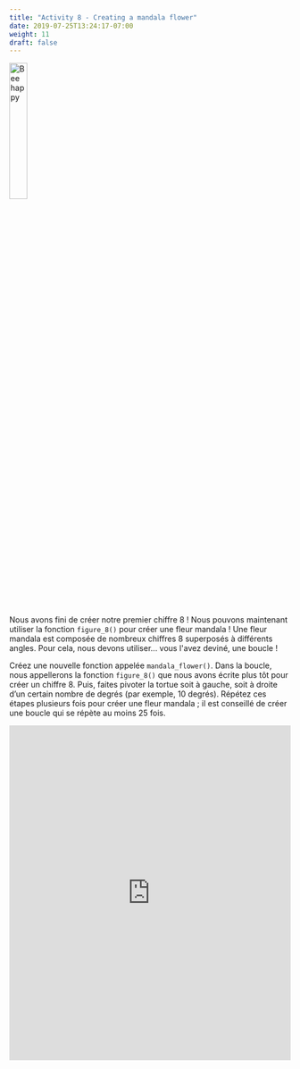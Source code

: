 ```yaml
---
title: "Activity 8 - Creating a mandala flower"
date: 2019-07-25T13:24:17-07:00
weight: 11
draft: false
---
```


<img src="../media/bee_happy.png" alt="Bee happy" width="25%"/>

Nous avons fini de créer notre premier chiffre 8 ! Nous pouvons maintenant utiliser la fonction `figure_8()` pour créer une fleur mandala ! Une fleur mandala est composée de nombreux chiffres 8 superposés à différents angles. Pour cela, nous devons utiliser... vous l'avez deviné, une boucle !

Créez une nouvelle fonction appelée `mandala_flower()`. Dans la boucle, nous appellerons la fonction `figure_8()` que nous avons écrite plus tôt pour créer un chiffre 8. Puis, faites pivoter la tortue soit à gauche, soit à droite d’un certain nombre de degrés (par exemple, 10 degrés). Répétez ces étapes plusieurs fois pour créer une fleur mandala ; il est conseillé de créer une boucle qui se répète au moins 25 fois.

<iframe src="https://trinket.io/embed/python/b82ce0c14f" width="100%" height="600" frameborder="0" marginwidth="0" marginheight="0" allowfullscreen></iframe>